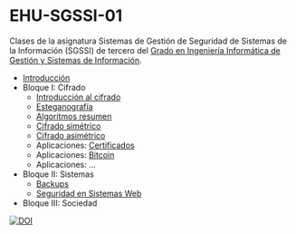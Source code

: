 # EHU-SGSSI-01

Clases de la asignatura Sistemas de Gestión de Seguridad de Sistemas de la Información (SGSSI) de tercero del [Grado en Ingeniería Informática de Gestión y Sistemas de Información](https://www.ehu.eus/es/grado-ingenieria-informatica-de-gestion-y-sistemas-de-informacion-bizkaia).

* [Introducción](Introduccion/index.html)
* Bloque I: Cifrado
  * [Introducción al cifrado](Cifrado_intro/index.html)
  * [Esteganografía](Cifrado_esteganografia/index.html)
  * [Algoritmos resumen](Cifrado_resumen/index.html)
  * [Cifrado simétrico](Cifrado_simetrico/index.html)
  * [Cifrado asimétrico](Cifrado_asimetrico/index.html)
  * Aplicaciones: [Certificados](Certificados/index.html)
  * Aplicaciones: [Bitcoin](Bitcoin/index.html)
  * Aplicaciones: ...
* Bloque II: Sistemas
  * [Backups](Backups/index.html)
  * [Seguridad en Sistemas Web](SeguridadWeb/index.html)
* Bloque III: Sociedad

[![DOI](https://zenodo.org/badge/334955028.svg)](https://zenodo.org/badge/latestdoi/334955028)
